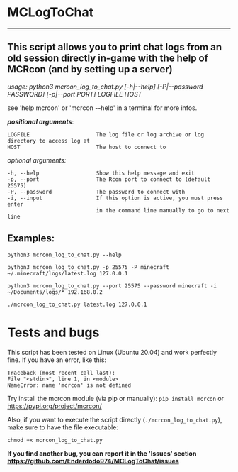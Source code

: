 # MCLogToChat
---
   This script allows you to print chat logs from an old session directly in-game
   with the help of MCRcon (and by setting up a server)
---
   _usage: python3 mcrcon_log_to_chat.py [-h|--help] [-P|--password PASSWORD] [-p|--port PORT] LOGFILE HOST_

   see 'help mcrcon' or 'mcrcon --help' in a terminal for more infos.
   
   _**positional arguments**_:
   ```
   LOGFILE                     The log file or log archive or log directory to access log at
   HOST                        The host to connect to
   ```
   _optional arguments:_
   ```
   -h, --help                  Show this help message and exit
   -p, --port                  The Rcon port to connect to (default 25575)
   -P, --password              The password to connect with
   -i, --input                 If this option is active, you must press enter
                               in the command line manually to go to next line
   ```
   ## Examples:
   ```
   python3 mcrcon_log_to_chat.py --help
   
   python3 mcrcon_log_to_chat.py -p 25575 -P minecraft ~/.minecraft/logs/latest.log 127.0.0.1
   
   python3 mcrcon_log_to_chat.py --port 25575 --password minecraft -i ~/Documents/logs/* 192.168.0.2
   
   ./mcrcon_log_to_chat.py latest.log 127.0.0.1
   ```
   # Tests and bugs
   
   This script has been tested on Linux (Ubuntu 20.04) and work perfectly fine.
   If you have an error, like this:
   ```
   Traceback (most recent call last):
  File "<stdin>", line 1, in <module>
  NameError: name 'mcrcon' is not defined
   ```
   Try install the mcrcon module (via pip or manually):
   `pip install mcrcon` or https://pypi.org/project/mcrcon/
   
   Also, if you want to execute the script directly (`./mcrcon_log_to_chat.py`), 
   make sure to have the file executable:
   
   `chmod +x mcrcon_log_to_chat.py`
   
   **If you find another bug, you can report it in the 'Issues' section https://github.com/Enderdodo974/MCLogToChat/issues**

